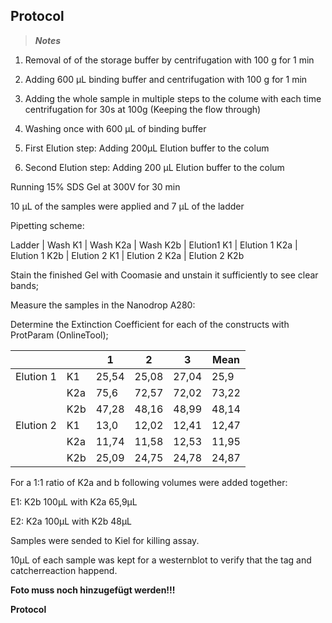 ﻿---
aimtask: WB 
protocol: "-"
date: 2019-10-08  
participants: Eva Neugebauer, Leon Altmann
---    
## Protocol  
  
> _**Notes**_

  

1. Removal of of the storage buffer by centrifugation with 100 g for 1 min

2. Adding 600 µL binding buffer and centrifugation with 100 g for 1 min

3. Adding the whole sample in multiple steps to the colume with each time centrifugation for 30s at 100g (Keeping the flow through)

4. Washing once with 600 µL of binding buffer

5. First Elution step: Adding 200µL Elution buffer to the colum

6. Second Elution step: Adding 200 µL Elution buffer to the colum

  

Running 15% SDS Gel at 300V for 30 min

10 µL of the samples were applied and 7 µL of the ladder

  

Pipetting scheme:

Ladder | Wash K1 | Wash K2a | Wash K2b | Elution1 K1 | Elution 1 K2a | Elution 1 K2b | Elution 2 K1 | Elution 2 K2a | Elution 2 K2b

  

Stain the finished Gel with Coomasie and unstain it sufficiently to see clear bands;

  

Measure the samples in the Nanodrop A280:

Determine the Extinction Coefficient for each of the constructs with ProtParam (OnlineTool);

|||1|2|3|Mean|
|--- |--- |--- |--- |--- |--- |
|Elution 1|K1|25,54|25,08|27,04|25,9|
||K2a|75,6|72,57|72,02|73,22|
||K2b|47,28|48,16|48,99|48,14|
|Elution 2|K1|13,0|12,02|12,41|12,47|
||K2a|11,74|11,58|12,53|11,95|
||K2b|25,09|24,75|24,78|24,87|

For a 1:1 ratio of K2a and b following volumes were added together:

  

E1: K2b 100µL with K2a 65,9µL

E2: K2a 100µL with K2b 48µL

  

Samples were sended to Kiel for killing assay.

10µL of each sample was kept for a westernblot to verify that the tag and catcherreaction happend.

  

**Foto muss noch hinzugefügt werden!!!**

  

**Protocol**
